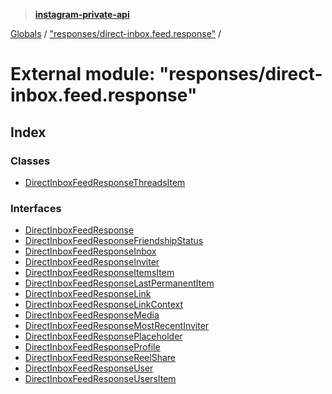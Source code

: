 > **[instagram-private-api](../README.md)**

[Globals](../globals.md) / ["responses/direct-inbox.feed.response"](_responses_direct_inbox_feed_response_.md) /

# External module: "responses/direct-inbox.feed.response"

## Index

### Classes

* [DirectInboxFeedResponseThreadsItem](../classes/_responses_direct_inbox_feed_response_.directinboxfeedresponsethreadsitem.md)

### Interfaces

* [DirectInboxFeedResponse](../interfaces/_responses_direct_inbox_feed_response_.directinboxfeedresponse.md)
* [DirectInboxFeedResponseFriendshipStatus](../interfaces/_responses_direct_inbox_feed_response_.directinboxfeedresponsefriendshipstatus.md)
* [DirectInboxFeedResponseInbox](../interfaces/_responses_direct_inbox_feed_response_.directinboxfeedresponseinbox.md)
* [DirectInboxFeedResponseInviter](../interfaces/_responses_direct_inbox_feed_response_.directinboxfeedresponseinviter.md)
* [DirectInboxFeedResponseItemsItem](../interfaces/_responses_direct_inbox_feed_response_.directinboxfeedresponseitemsitem.md)
* [DirectInboxFeedResponseLastPermanentItem](../interfaces/_responses_direct_inbox_feed_response_.directinboxfeedresponselastpermanentitem.md)
* [DirectInboxFeedResponseLink](../interfaces/_responses_direct_inbox_feed_response_.directinboxfeedresponselink.md)
* [DirectInboxFeedResponseLinkContext](../interfaces/_responses_direct_inbox_feed_response_.directinboxfeedresponselinkcontext.md)
* [DirectInboxFeedResponseMedia](../interfaces/_responses_direct_inbox_feed_response_.directinboxfeedresponsemedia.md)
* [DirectInboxFeedResponseMostRecentInviter](../interfaces/_responses_direct_inbox_feed_response_.directinboxfeedresponsemostrecentinviter.md)
* [DirectInboxFeedResponsePlaceholder](../interfaces/_responses_direct_inbox_feed_response_.directinboxfeedresponseplaceholder.md)
* [DirectInboxFeedResponseProfile](../interfaces/_responses_direct_inbox_feed_response_.directinboxfeedresponseprofile.md)
* [DirectInboxFeedResponseReelShare](../interfaces/_responses_direct_inbox_feed_response_.directinboxfeedresponsereelshare.md)
* [DirectInboxFeedResponseUser](../interfaces/_responses_direct_inbox_feed_response_.directinboxfeedresponseuser.md)
* [DirectInboxFeedResponseUsersItem](../interfaces/_responses_direct_inbox_feed_response_.directinboxfeedresponseusersitem.md)